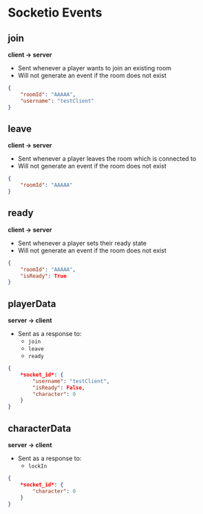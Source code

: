 # Socketio Events

## join

**client -> server**

- Sent whenever a player wants to join an existing room
- Will not generate an event if the room does not exist

```json
{
    "roomId": "AAAAA",
    "username": "testClient"
}
```


## leave

**client -> server**

- Sent whenever a player leaves the room which is connected to
- Will not generate an event if the room does not exist

```json
{
    "roomId": "AAAAA"
}
```

## ready

**client -> server**

- Sent whenever a player sets their ready state
- Will not generate an event if the room does not exist

```json
{
    "roomId": "AAAAA",
    "isReady": True
}
```


## playerData

**server -> client**

- Sent as a response to:
    - `join`
    - `leave`
    - `ready`

```json
{
    *socket_id*: {
        "username": "testClient",
        "isReady": False,
        "character": 0
    }
}
```

## characterData

**server -> client**

- Sent as a response to:
    - `lockIn`

```json
{
    *socket_id*: {
        "character": 0
    }
}
```
